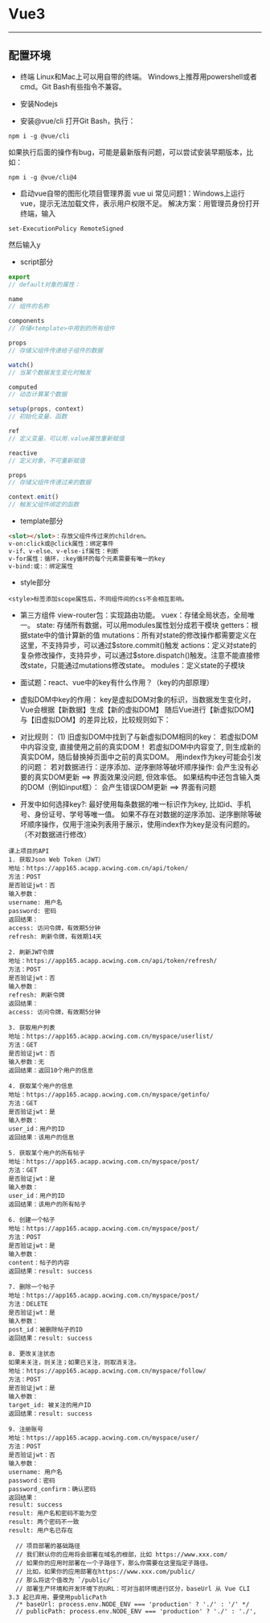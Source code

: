 # Vue3
---
## 配置环境
+ 终端
Linux和Mac上可以用自带的终端。
Windows上推荐用powershell或者cmd。Git Bash有些指令不兼容。

+ 安装Nodejs

+ 安装@vue/cli
打开Git Bash，执行：
```
npm i -g @vue/cli
```
如果执行后面的操作有bug，可能是最新版有问题，可以尝试安装早期版本，比如：
```
npm i -g @vue/cli@4
```

+ 启动vue自带的图形化项目管理界面
vue ui
常见问题1：Windows上运行vue，提示无法加载文件，表示用户权限不足。
解决方案：用管理员身份打开终端，输入
```
set-ExecutionPolicy RemoteSigned
```
然后输入y

+ script部分
```js
export 
// default对象的属性：

name
// 组件的名称

components
// 存储<template>中用到的所有组件

props
// 存储父组件传递给子组件的数据

watch()
// 当某个数据发生变化时触发

computed
// 动态计算某个数据

setup(props, context)
// 初始化变量、函数

ref
// 定义变量，可以用.value属性重新赋值

reactive
// 定义对象，不可重新赋值

props
// 存储父组件传递过来的数据

context.emit()
// 触发父组件绑定的函数
```

+ template部分
```html
<slot></slot>：存放父组件传过来的children。
v-on:click或@click属性：绑定事件
v-if、v-else、v-else-if属性：判断
v-for属性：循环，:key循环的每个元素需要有唯一的key
v-bind:或:：绑定属性
```

+ style部分

```
<style>标签添加scope属性后，不同组件间的css不会相互影响。
```

+ 第三方组件
view-router包：实现路由功能。
vuex：存储全局状态，全局唯一。
state: 存储所有数据，可以用modules属性划分成若干模块
getters：根据state中的值计算新的值
mutations：所有对state的修改操作都需要定义在这里，不支持异步，可以通过\$store.commit()触发
actions：定义对state的复杂修改操作，支持异步，可以通过$store.dispatch()触发。注意不能直接修改state，只能通过mutations修改state。
modules：定义state的子模块


+ 面试题：react、vue中的key有什么作用？（key的内部原理）
+ 虚拟DOM中key的作用：
key是虚拟DOM对象的标识，当数据发生变化时，Vue会根据【新数据】生成【新的虚拟DOM】
随后Vue进行【新虚拟DOM】与【旧虚拟DOM】的差异比较，比较规则如下：
+ 对比规则：
(1) 旧虚拟DOM中找到了与新虚拟DOM相同的key：
若虚拟DOM中内容没变, 直接使用之前的真实DOM！
若虚拟DOM中内容变了, 则生成新的真实DOM，随后替换掉页面中之前的真实DOM。
用index作为key可能会引发的问题：
若对数据进行：逆序添加、逆序删除等破坏顺序操作:
会产生没有必要的真实DOM更新 ==> 界面效果没问题, 但效率低。
如果结构中还包含输入类的DOM（例如input框）：
会产生错误DOM更新 ==> 界面有问题
+ 开发中如何选择key?:
最好使用每条数据的唯一标识作为key, 比如id、手机号、身份证号、学号等唯一值。
如果不存在对数据的逆序添加、逆序删除等破坏顺序操作，仅用于渲染列表用于展示，使用index作为key是没有问题的。（不对数据进行修改）

```
课上项目的API
1. 获取Json Web Token（JWT）
地址：https://app165.acapp.acwing.com.cn/api/token/
方法：POST
是否验证jwt：否
输入参数：
username: 用户名
password: 密码
返回结果：
access: 访问令牌，有效期5分钟
refresh: 刷新令牌，有效期14天

2. 刷新JWT令牌
地址：https://app165.acapp.acwing.com.cn/api/token/refresh/
方法：POST
是否验证jwt：否
输入参数：
refresh: 刷新令牌
返回结果：
access: 访问令牌，有效期5分钟

3. 获取用户列表
地址：https://app165.acapp.acwing.com.cn/myspace/userlist/
方法：GET
是否验证jwt：否
输入参数：无
返回结果：返回10个用户的信息

4. 获取某个用户的信息
地址：https://app165.acapp.acwing.com.cn/myspace/getinfo/
方法：GET
是否验证jwt：是
输入参数：
user_id：用户的ID
返回结果：该用户的信息

5. 获取某个用户的所有帖子
地址：https://app165.acapp.acwing.com.cn/myspace/post/
方法：GET
是否验证jwt：是
输入参数：
user_id：用户的ID
返回结果：该用户的所有帖子

6. 创建一个帖子
地址：https://app165.acapp.acwing.com.cn/myspace/post/
方法：POST
是否验证jwt：是
输入参数：
content：帖子的内容
返回结果：result: success

7. 删除一个帖子
地址：https://app165.acapp.acwing.com.cn/myspace/post/
方法：DELETE
是否验证jwt：是
输入参数：
post_id：被删除帖子的ID
返回结果：result: success

8. 更改关注状态
如果未关注，则关注；如果已关注，则取消关注。
地址：https://app165.acapp.acwing.com.cn/myspace/follow/
方法：POST
是否验证jwt：是
输入参数：
target_id: 被关注的用户ID
返回结果：result: success

9. 注册账号
地址：https://app165.acapp.acwing.com.cn/myspace/user/
方法：POST
是否验证jwt：否
输入参数：
username: 用户名
password：密码
password_confirm：确认密码
返回结果：
result: success
result: 用户名和密码不能为空
result: 两个密码不一致
result: 用户名已存在
```
```
  // 项目部署的基础路径
  // 我们默认你的应用将会部署在域名的根部，比如 https://www.xxx.com/
  // 如果你的应用时部署在一个子路径下，那么你需要在这里指定子路径。
  // 比如，如果你的应用部署在https://www.xxx.com/public/
  // 那么将这个值改为 `/public/`
  // 部署生产环境和开发环境下的URL：可对当前环境进行区分，baseUrl 从 Vue CLI 3.3 起已弃用，要使用publicPath 
  /* baseUrl: process.env.NODE_ENV === 'production' ? './' : '/' */
  // publicPath: process.env.NODE_ENV === 'production' ? './' : './',
  ```